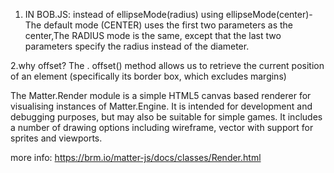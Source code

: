 1. IN BOB.JS:
instead of ellipseMode(radius) using ellipseMode(center)-The default mode (CENTER) uses the first two parameters as the center,The RADIUS mode is the same, except that the last two parameters specify the radius instead of the diameter. 

2.why offset?
The . offset() method allows us to retrieve the current position of an element (specifically its border box, which excludes margins) 

The Matter.Render module is a simple HTML5 canvas based renderer for visualising instances of Matter.Engine. It is intended for development and debugging purposes, but may also be suitable for simple games. It includes a number of drawing options including wireframe, vector with support for sprites and viewports.

more info: https://brm.io/matter-js/docs/classes/Render.html